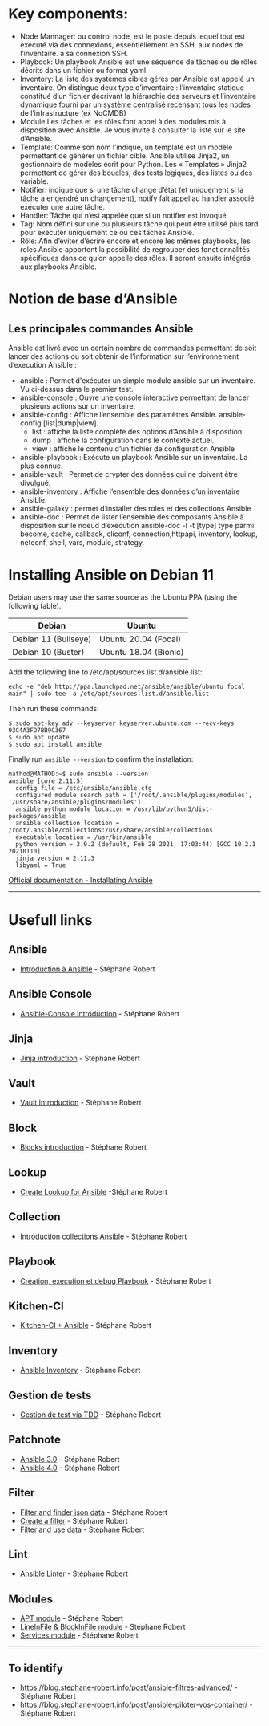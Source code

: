 # Key components:

- Node Mannager: ou control node, est le poste depuis lequel tout est executé via des connexions, essentiellement en SSH, aux nodes de l’inventaire. à sa connexion SSH.
- Playbook: Un playbook Ansible est une séquence de tâches ou de rôles décrits dans un fichier ou format yaml.
- Inventory: La liste des systèmes cibles gérés par Ansible est appelé un inventaire. On distingue deux type d’inventaire : l’inventaire statique constitué d’un fichier décrivant la hiérarchie des serveurs et l’inventaire dynamique fourni par un système centralisé recensant tous les nodes de l’infrastructure (ex NoCMDB)
- Module:Les tâches et les rôles font appel à des modules mis à disposition avec Ansible. Je vous invite à consulter la liste sur le site d’Ansible.
- Template: Comme son nom l’indique, un template est un modèle permettant de générer un fichier cible. Ansible utilise Jinja2, un gestionnaire de modèles écrit pour Python. Les « Templates » Jinja2 permettent de gérer des boucles, des tests logiques, des listes ou des variable.
- Notifier: indique que si une tâche change d’état (et uniquement si la tâche a engendré un changement), notify fait appel au handler associé exécuter une autre tâche.
- Handler: Tâche qui n’est appelée que si un notifier est invoqué
- Tag: Nom défini sur une ou plusieurs tâche qui peut être utilisé plus tard pour exécuter uniquement ce ou ces tâches Ansible.
- Rôle: Afin d’éviter d’écrire encore et encore les mêmes playbooks, les roles Ansible apportent la possibilité de regrouper des fonctionnalités spécifiques dans ce qu’on appelle des rôles. Il seront ensuite intégrés aux playbooks Ansible.

# Notion de base d’Ansible
## Les principales commandes Ansible
Ansible est livré avec un certain nombre de commandes permettant de soit lancer des actions ou soit obtenir de l’information sur l’environnement d’execution Ansible :

- ansible : Permet d'exécuter un simple module ansible sur un inventaire. Vu ci-dessus dans le premier test.
- ansible-console : Ouvre une console interactive permettant de lancer plusieurs actions sur un inventaire.
- ansible-config : Affiche l’ensemble des paramètres Ansible. ansible-config [list|dump|view].
  - list : affiche la liste complète des options d’Ansible à disposition.
  - dump : affiche la configuration dans le contexte actuel.
  - view : affiche le contenu d’un fichier de configuration Ansible
- ansible-playbook : Exécute un playbook Ansible sur un inventaire. La plus connue.
- ansible-vault : Permet de crypter des données qui ne doivent être divulgué.
- ansible-inventory : Affiche l’ensemble des données d’un inventaire Ansible.
- ansible-galaxy : permet d’installer des roles et des collections Ansible
- ansible-doc : Permet de lister l’ensemble des composants Ansible à disposition sur le noeud d’execution ansible-doc -l -t [type] type parmi: become, cache, callback, cliconf, connection,httpapi, inventory, lookup, netconf, shell, vars, module, strategy.


# Installing Ansible on Debian 11
Debian users may use the same source as the Ubuntu PPA (using the following table).

Debian | Ubuntu
------ | ------
Debian 11 (Bullseye) | Ubuntu 20.04 (Focal)
Debian 10 (Buster) | Ubuntu 18.04 (Bionic)

Add the following line to /etc/apt/sources.list.d/ansible.list:

```
echo -e "deb http://ppa.launchpad.net/ansible/ansible/ubuntu focal main" | sudo tee -a /etc/apt/sources.list.d/ansible.list
```

Then run these commands:

```
$ sudo apt-key adv --keyserver keyserver.ubuntu.com --recv-keys 93C4A3FD7BB9C367
$ sudo apt update
$ sudo apt install ansible
```

Finally run `ansible --version` to confirm the installation:

```
mathod@MATHOD:~$ sudo ansible --version
ansible [core 2.11.5]
  config file = /etc/ansible/ansible.cfg
  configured module search path = ['/root/.ansible/plugins/modules', '/usr/share/ansible/plugins/modules']
  ansible python module location = /usr/lib/python3/dist-packages/ansible
  ansible collection location = /root/.ansible/collections:/usr/share/ansible/collections
  executable location = /usr/bin/ansible
  python version = 3.9.2 (default, Feb 28 2021, 17:03:44) [GCC 10.2.1 20210110]
  jinja version = 2.11.3
  libyaml = True
```

[Official documentation - Installating Ansible](https://docs.ansible.com/ansible/latest/installation_guide/intro_installation.html)

---

# Usefull links

## Ansible
- [Introduction à Ansible](https://blog.stephane-robert.info/post/introduction-ansible/) - Stéphane Robert

## Ansible Console
- [Ansible-Console introduction](https://blog.stephane-robert.info/post/ansible-console/) - Stéphane Robert

## Jinja
- [Jinja introduction](https://blog.stephane-robert.info/post/ansible-template-jinja/) - Stéphane Robert

## Vault
- [Vault Introduction](https://blog.stephane-robert.info/post/ansible-vault/) - Stéphane Robert

## Block
- [Blocks introduction](https://blog.stephane-robert.info/post/ansible-blocks/) - Stéphane Robert

## Lookup
- [Create Lookup for Ansible](https://blog.stephane-robert.info/post/ansible-plugin-lookup/) -Stéphane Robert

## Collection
- [Introduction collections Ansible](https://blog.stephane-robert.info/post/ansible-collections/) - Stéphane Robert

## Playbook
- [Création, execution et debug Playbook](https://blog.stephane-robert.info/post/ecriture-de-playbooks-ansible/) - Stéphane Robert

## Kitchen-CI
- [Kitchen-CI + Ansible](https://blog.stephane-robert.info/post/test-role-ansible-kitchenci-serverspec/) - Stéphane Robert

## Inventory
- [Ansible Inventory](https://blog.stephane-robert.info/post/ansible-inventaire-static-precedence-tips/) - Stéphane Robert

## Gestion de tests
- [Gestion de test via TDD](https://blog.stephane-robert.info/post/ansible-test-infra-playbook/) - Stéphane Robert

## Patchnote
- [Ansible 3.0](https://blog.stephane-robert.info/post/ansible-3.0-nouveautes-changements/) - Stéphane Robert
- [Ansible 4.0](https://blog.stephane-robert.info/post/ansible-4.0/) - Stéphane Robert

## Filter
- [Filter and finder json data](https://blog.stephane-robert.info/post/ansible-filtres-advanced-2/) - Stéphane Robert
- [Create a filter](https://blog.stephane-robert.info/post/ansible-plugin-filters/) - Stéphane Robert
- [Filter and use data](https://blog.stephane-robert.info/post/ansible-filtres-advanced-3/) - Stéphane Robert

## Lint
- [Ansible Linter](https://blog.stephane-robert.info/post/ansible-check-lint/) - Stéphane Robert

## Modules
  - [APT module](https://blog.stephane-robert.info/post/ansible-module-package-apt-yum/) - Stéphane Robert
  - [LineInFile & BlockInFile module](https://blog.stephane-robert.info/post/ansible-module-lineinfile-blockinfile/) - Stéphane Robert
  - [Services module](https://blog.stephane-robert.info/post/ansible-module-service-service_facts/) - Stéphane Robert
---

## To identify
- https://blog.stephane-robert.info/post/ansible-filtres-advanced/ - Stéphane Robert
- https://blog.stephane-robert.info/post/ansible-piloter-vos-container/ - Stéphane Robert